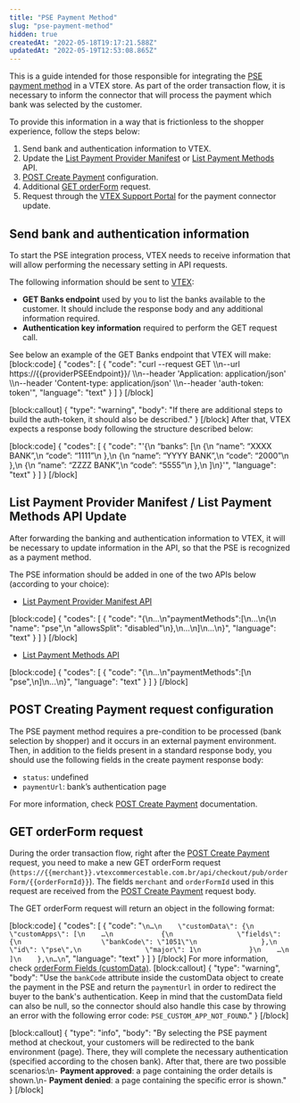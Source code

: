 ```yaml
---
title: "PSE Payment Method"
slug: "pse-payment-method"
hidden: true
createdAt: "2022-05-18T19:17:21.588Z"
updatedAt: "2022-05-19T12:53:08.865Z"
---
```

This is a guide intended for those responsible for ​​integrating the [PSE payment method](xxxxx) in a VTEX store. As part of the order transaction flow, it is necessary to inform the connector that will process the payment which bank was selected by the customer.

To provide this information in a way that is frictionless to the shopper experience, follow the steps below:
1. Send bank and authentication information to VTEX.
2. Update the [List Payment Provider Manifest](https://developers.vtex.com/vtex-developer-docs/reference/manifest-1) or [List Payment Methods](https://developers.vtex.com/vtex-developer-docs/reference/paymentmethods) API.
3. [POST Create Payment](https://developers.vtex.com/vtex-rest-api/reference/createpayment) configuration.
4. Additional [GET orderForm](#get-orderform-request) request.
5. Request through the [VTEX Support Portal](https://help.vtex.com/support) for the payment connector update.

## Send bank and authentication information

To start the PSE integration process, VTEX needs to receive information that will allow performing the necessary setting in API requests.

The following information should be sent to [VTEX](https://help.vtex.com/en/support):
- **GET Banks endpoint** used by you to list the banks available to the customer. It should include the response body and any additional information required. 
- **Authentication key information** required to perform the GET request call.

See below an example of the GET Banks endpoint that VTEX will make:
[block:code]
{
  "codes": [
    {
      "code": "curl --request GET \\\n--url https://{{providerPSEEndpoint}}/ \\\n--header 'Application: application/json' \\\n--header 'Content-type: application/json' \\\n--header 'auth-token: token'",
      "language": "text"
    }
  ]
}
[/block]

[block:callout]
{
  "type": "warning",
  "body": "If there are additional steps to build the auth-token, it should also be described."
}
[/block]
After that, VTEX expects a response body following the structure described below:

[block:code]
{
  "codes": [
    {
      "code": "'{\n “banks”:  [\n    {\n      “name”: “XXXX BANK”,\n      “code”:  “1111”\n    },\n   {\n      “name”: “YYYY BANK”,\n      “code”:  “2000”\n    },\n  {\n      “name”: “ZZZZ BANK”,\n      “code”:  “5555”\n    },\n  ]\n}'",
      "language": "text"
    }
  ]
}
[/block]
## List Payment Provider Manifest / List Payment Methods API Update

After forwarding the banking and authentication information to VTEX, it will be necessary to update information in the API, so that the PSE is recognized as a payment method.

The PSE information should be added in one of the two APIs below (according to your choice): 

- [List Payment Provider Manifest API](https://developers.vtex.com/vtex-developer-docs/reference/manifest-1) 

[block:code]
{
  "codes": [
    {
      "code": "{\n...\n\"paymentMethods\":[\n...\n{\n    \"name\": \"pse\",\n    \"allowsSplit\": \"disabled\"\n},\n...\n]\n...\n}",
      "language": "text"
    }
  ]
}
[/block]
- [List Payment Methods API](https://developers.vtex.com/vtex-developer-docs/reference/paymentmethods)

[block:code]
{
  "codes": [
    {
      "code": "{\n...\n\"paymentMethods\":[\n       \"pse\",\n]\n...\n}",
      "language": "text"
    }
  ]
}
[/block]
## POST Creating Payment request configuration

The PSE payment method requires a pre-condition to be processed (bank selection by shopper) and it occurs in an external payment environment. Then, in addition to the fields present in a standard response body, you should use the following fields in the create payment response body:

- `status`: undefined
- `paymentUrl`: bank’s authentication page

For more information, check [POST Create Payment](https://developers.vtex.com/vtex-rest-api/reference/createpayment) documentation.

## GET orderForm request 

During the order transaction flow, right after the [POST Create Payment](https://developers.vtex.com/vtex-rest-api/reference/createpayment) request, you need to make a new GET orderForm request (`https://{{merchant}}.vtexcommercestable.com.br/api/checkout/pub/orderForm/{{orderFormId}}`). The fields `merchant` and `orderFormId` used in this request are received from the [POST Create Payment](https://developers.vtex.com/vtex-rest-api/reference/createpayment) request body.

The GET orderForm request will return an object in the following format:

[block:code]
{
  "codes": [
    {
      "code": "```\n…\n    \"customData\": {\n        \"customApps\": [\n    …\n            {\n                \"fields\": {\n                    \"bankCode\": \"1051\"\n                },\n                \"id\": \"pse\",\n                \"major\": 1\n            }\n    …\n        ]\n    },\n…\n```",
      "language": "text"
    }
  ]
}
[/block]
For more information, check [orderForm Fields (customData)](https://developers.vtex.com/vtex-developer-docs/reference/orderform-fields#customdata).
[block:callout]
{
  "type": "warning",
  "body": "Use the `bankCode` attribute inside the customData object to create the payment in the PSE and return the `paymentUrl` in order to redirect the buyer to the bank's authentication. Keep in mind that the customData field can also be null, so the connector should also handle this case by throwing an error with the following error code: `PSE_CUSTOM_APP_NOT_FOUND`."
}
[/block]

[block:callout]
{
  "type": "info",
  "body": "By selecting the PSE payment method at checkout, your customers will be redirected to the bank environment (page). There, they will complete the necessary authentication (specified according to the chosen bank). After that, there are two possible scenarios:\n- <b>Payment approved</b>: a page containing the order details is shown.\n- <b>Payment denied</b>: a page containing the specific error is shown."
}
[/block]